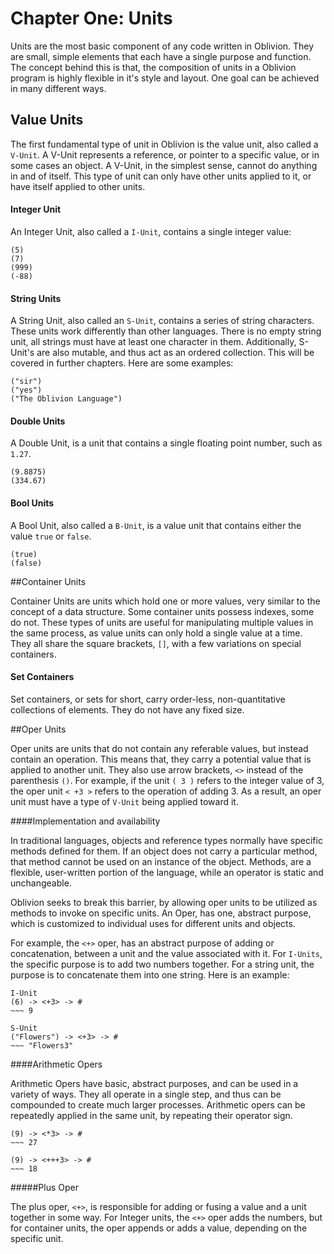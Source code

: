 # Chapter One: Units

Units are the most basic component of any code written in Oblivion. They are small, simple elements that each have a single purpose and function. The concept behind this is that, the composition of units in a Oblivion program is highly flexible in it's style and layout. One goal can be achieved in many different ways.

## Value Units

The first fundamental type of unit in Oblivion is the value unit, also called a `V-Unit`. A V-Unit represents a reference, or pointer to a specific value, or in some cases an object. A V-Unit, in the simplest sense, cannot do anything in and of itself. This type of unit can only have other units applied to it, or have itself applied to other units.

#### Integer Unit

An Integer Unit, also called a `I-Unit`, contains a single integer value:

```
(5)
(7)
(999)
(-88)
```
#### String Units

A String Unit, also called an `S-Unit`, contains a series of string characters. These units work differently than other languages. There is no empty string unit, all strings must have at least one character in them. Additionally, S-Unit's are also mutable, and thus act as an ordered collection. This will be covered in further chapters. Here are some examples:

```
("sir")
("yes")
("The Oblivion Language")
```
#### Double Units

A Double Unit, is a unit that contains a single floating point number, such as `1.27`.

```
(9.8875)
(334.67)
```

#### Bool Units

A Bool Unit, also called a `B-Unit`, is a value unit that contains either the value `true` or `false`.

```
(true)
(false)
```

##Container Units

Container Units are units which hold one or more values, very similar to the concept of a data structure. Some container units possess indexes, some do not. These types of units are useful for manipulating multiple values in the same process, as value units can only hold a single value at a time. They all share the square brackets, `[]`, with a few variations on special containers.

#### Set Containers

Set containers, or sets for short, carry order-less, non-quantitative collections of elements. They do not have any fixed size.



##Oper Units

Oper units are units that do not contain any referable values, but instead contain an operation. This means that, they carry a potential value that is applied to another unit. They also use arrow brackets, `<>` instead of the parenthesis `()`. For example, if the unit `( 3 )` refers to the integer value of 3, the oper unit `< +3 >` refers to the operation of adding 3. As a result, an oper unit must have a type of `V-Unit` being applied toward it.

####Implementation and availability

In traditional languages, objects and reference types normally have specific methods defined for them. If an object does not carry a particular method, that method cannot be used on an instance of the object. Methods, are a flexible, user-written portion of the language, while an operator is static and unchangeable.

Oblivion seeks to break this barrier, by allowing oper units to be utilized as methods to invoke on specific units. An Oper, has one, abstract purpose, which is customized to individual uses for different units and objects.

For example, the `<+>` oper, has an abstract purpose of adding or concatenation, between a unit and the value associated with it. For `I-Units`, the specific purpose is to add two numbers together. For a string unit, the purpose is to concatenate them into one string. Here is an example:

```
I-Unit 
(6) -> <+3> -> #
~~~ 9

S-Unit
("Flowers") -> <+3> -> #
~~~ "Flowers3"
```

####Arithmetic Opers

Arithmetic Opers have basic, abstract purposes, and can be used in a variety of ways. They all operate in a single step, and thus can be compounded to create much larger processes. Arithmetic opers can be repeatedly applied in the same unit, by repeating their operator sign.

```
(9) -> <*3> -> #
~~~ 27

(9) -> <+++3> -> #
~~~ 18
```

#####Plus Oper

The plus oper, `<+>`, is responsible for adding or fusing a value and a unit together in some way. For Integer units, the `<+>` oper adds the numbers, but for container units, the oper appends or adds a value, depending on the specific unit.
